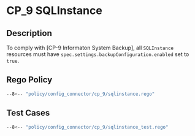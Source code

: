 # CP_9 SQLInstance

## Description

To comply with [CP-9 Informaton System Backup], all `SQLInstance` resources must have `spec.settings.backupConfiguration.enabled` set to `true`.

## Rego Policy

```bash
--8<-- "policy/config_connector/cp_9/sqlinstance.rego"
```

## Test Cases

```bash
--8<-- "policy/config_connector/cp_9/sqlinstance_test.rego"
```